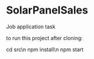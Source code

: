 # SolarPanelSales
Job application task


to run this project after cloning:

cd src\n
npm install\n
npm start
